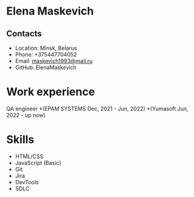 # Elena Maskevich
## Contacts
* Location: Minsk, Belarus
* Phone: +375447704052
* Email: maskevich1993@mail.ru
* GitHub: ElenaMaskevich
# Work experience
QA engineer 
*(EPAM SYSTEMS Dec, 2021 - Jun, 2022)
*(Yumasoft Jun, 2022 - up now)
# Skills
* HTML/CSS
* JavaScript (Basic)
* Git
* Jira
* DevTools
* SDLC
